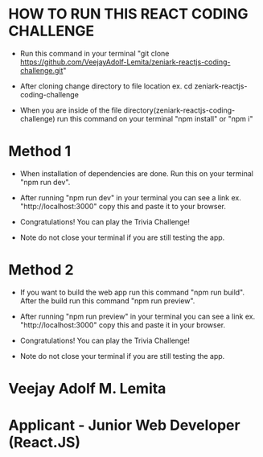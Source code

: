 # HOW TO RUN THIS REACT CODING CHALLENGE

- Run this command in your terminal "git clone https://github.com/VeejayAdolf-Lemita/zeniark-reactjs-coding-challenge.git"

- After cloning change directory to file location ex. cd zeniark-reactjs-coding-challenge

- When you are inside of the file directory(zeniark-reactjs-coding-challenge) run this command on your terminal "npm install" or "npm i"

# Method 1

- When installation of dependencies are done. Run this on your terminal "npm run dev".

- After running "npm run dev" in your terminal you can see a link ex. "http://localhost:3000" copy this and paste it to your browser.

- Congratulations! You can play the Trivia Challenge!

- Note do not close your terminal if you are still testing the app.

# Method 2

- If you want to build the web app run this command "npm run build". After the build run this command "npm run preview".

- After running "npm run preview" in your terminal you can see a link ex. "http://localhost:3000" copy this and paste it in your browser.

- Congratulations! You can play the Trivia Challenge!

- Note do not close your terminal if you are still testing the app.

# Veejay Adolf M. Lemita

# Applicant - Junior Web Developer (React.JS)
